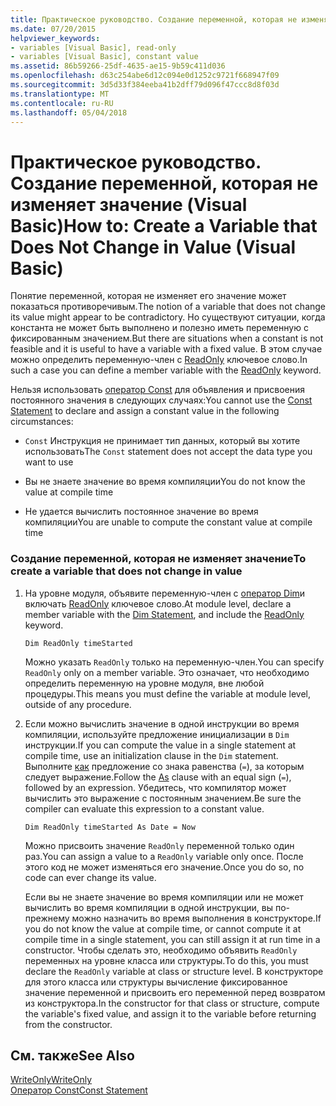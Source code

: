 ```yaml
---
title: Практическое руководство. Создание переменной, которая не изменяет значение (Visual Basic)
ms.date: 07/20/2015
helpviewer_keywords:
- variables [Visual Basic], read-only
- variables [Visual Basic], constant value
ms.assetid: 86b59266-25df-4635-ae15-9b59c411d036
ms.openlocfilehash: d63c254abe6d12c094e0d1252c9721f668947f09
ms.sourcegitcommit: 3d5d33f384eeba41b2dff79d096f47ccc8d8f03d
ms.translationtype: MT
ms.contentlocale: ru-RU
ms.lasthandoff: 05/04/2018
---
```

# <a name="how-to-create-a-variable-that-does-not-change-in-value-visual-basic"></a><span data-ttu-id="2787b-102">Практическое руководство. Создание переменной, которая не изменяет значение (Visual Basic)</span><span class="sxs-lookup"><span data-stu-id="2787b-102">How to: Create a Variable that Does Not Change in Value (Visual Basic)</span></span>
<span data-ttu-id="2787b-103">Понятие переменной, которая не изменяет его значение может показаться противоречивым.</span><span class="sxs-lookup"><span data-stu-id="2787b-103">The notion of a variable that does not change its value might appear to be contradictory.</span></span> <span data-ttu-id="2787b-104">Но существуют ситуации, когда константа не может быть выполнено и полезно иметь переменную с фиксированным значением.</span><span class="sxs-lookup"><span data-stu-id="2787b-104">But there are situations when a constant is not feasible and it is useful to have a variable with a fixed value.</span></span> <span data-ttu-id="2787b-105">В этом случае можно определить переменную-член с [ReadOnly](../../../../visual-basic/language-reference/modifiers/readonly.md) ключевое слово.</span><span class="sxs-lookup"><span data-stu-id="2787b-105">In such a case you can define a member variable with the [ReadOnly](../../../../visual-basic/language-reference/modifiers/readonly.md) keyword.</span></span>  
  
 <span data-ttu-id="2787b-106">Нельзя использовать [оператор Const](../../../../visual-basic/language-reference/statements/const-statement.md) для объявления и присвоения постоянного значения в следующих случаях:</span><span class="sxs-lookup"><span data-stu-id="2787b-106">You cannot use the [Const Statement](../../../../visual-basic/language-reference/statements/const-statement.md) to declare and assign a constant value in the following circumstances:</span></span>  
  
-   <span data-ttu-id="2787b-107">`Const` Инструкция не принимает тип данных, который вы хотите использовать</span><span class="sxs-lookup"><span data-stu-id="2787b-107">The `Const` statement does not accept the data type you want to use</span></span>  
  
-   <span data-ttu-id="2787b-108">Вы не знаете значение во время компиляции</span><span class="sxs-lookup"><span data-stu-id="2787b-108">You do not know the value at compile time</span></span>  
  
-   <span data-ttu-id="2787b-109">Не удается вычислить постоянное значение во время компиляции</span><span class="sxs-lookup"><span data-stu-id="2787b-109">You are unable to compute the constant value at compile time</span></span>  
  
### <a name="to-create-a-variable-that-does-not-change-in-value"></a><span data-ttu-id="2787b-110">Создание переменной, которая не изменяет значение</span><span class="sxs-lookup"><span data-stu-id="2787b-110">To create a variable that does not change in value</span></span>  
  
1.  <span data-ttu-id="2787b-111">На уровне модуля, объявите переменную-член с [оператор Dim](../../../../visual-basic/language-reference/statements/dim-statement.md)и включать [ReadOnly](../../../../visual-basic/language-reference/modifiers/readonly.md) ключевое слово.</span><span class="sxs-lookup"><span data-stu-id="2787b-111">At module level, declare a member variable with the [Dim Statement](../../../../visual-basic/language-reference/statements/dim-statement.md), and include the [ReadOnly](../../../../visual-basic/language-reference/modifiers/readonly.md) keyword.</span></span>  
  
    ```  
    Dim ReadOnly timeStarted  
    ```  
  
     <span data-ttu-id="2787b-112">Можно указать `ReadOnly` только на переменную-член.</span><span class="sxs-lookup"><span data-stu-id="2787b-112">You can specify `ReadOnly` only on a member variable.</span></span> <span data-ttu-id="2787b-113">Это означает, что необходимо определить переменную на уровне модуля, вне любой процедуры.</span><span class="sxs-lookup"><span data-stu-id="2787b-113">This means you must define the variable at module level, outside of any procedure.</span></span>  
  
2.  <span data-ttu-id="2787b-114">Если можно вычислить значение в одной инструкции во время компиляции, используйте предложение инициализации в `Dim` инструкции.</span><span class="sxs-lookup"><span data-stu-id="2787b-114">If you can compute the value in a single statement at compile time, use an initialization clause in the `Dim` statement.</span></span> <span data-ttu-id="2787b-115">Выполните [как](../../../../visual-basic/language-reference/statements/as-clause.md) предложение со знака равенства (`=`), за которым следует выражение.</span><span class="sxs-lookup"><span data-stu-id="2787b-115">Follow the [As](../../../../visual-basic/language-reference/statements/as-clause.md) clause with an equal sign (`=`), followed by an expression.</span></span> <span data-ttu-id="2787b-116">Убедитесь, что компилятор может вычислить это выражение с постоянным значением.</span><span class="sxs-lookup"><span data-stu-id="2787b-116">Be sure the compiler can evaluate this expression to a constant value.</span></span>  
  
    ```  
    Dim ReadOnly timeStarted As Date = Now  
    ```  
  
     <span data-ttu-id="2787b-117">Можно присвоить значение `ReadOnly` переменной только один раз.</span><span class="sxs-lookup"><span data-stu-id="2787b-117">You can assign a value to a `ReadOnly` variable only once.</span></span> <span data-ttu-id="2787b-118">После этого код не может изменяться его значение.</span><span class="sxs-lookup"><span data-stu-id="2787b-118">Once you do so, no code can ever change its value.</span></span>  
  
     <span data-ttu-id="2787b-119">Если вы не знаете значение во время компиляции или не может вычислить во время компиляции в одной инструкции, вы по-прежнему можно назначить во время выполнения в конструкторе.</span><span class="sxs-lookup"><span data-stu-id="2787b-119">If you do not know the value at compile time, or cannot compute it at compile time in a single statement, you can still assign it at run time in a constructor.</span></span> <span data-ttu-id="2787b-120">Чтобы сделать это, необходимо объявить `ReadOnly` переменных на уровне класса или структуры.</span><span class="sxs-lookup"><span data-stu-id="2787b-120">To do this, you must declare the `ReadOnly` variable at class or structure level.</span></span> <span data-ttu-id="2787b-121">В конструкторе для этого класса или структуры вычисление фиксированное значение переменной и присвоить его переменной перед возвратом из конструктора.</span><span class="sxs-lookup"><span data-stu-id="2787b-121">In the constructor for that class or structure, compute the variable's fixed value, and assign it to the variable before returning from the constructor.</span></span>  
  
## <a name="see-also"></a><span data-ttu-id="2787b-122">См. также</span><span class="sxs-lookup"><span data-stu-id="2787b-122">See Also</span></span>  
 [<span data-ttu-id="2787b-123">WriteOnly</span><span class="sxs-lookup"><span data-stu-id="2787b-123">WriteOnly</span></span>](../../../../visual-basic/language-reference/modifiers/writeonly.md)  
 [<span data-ttu-id="2787b-124">Оператор Const</span><span class="sxs-lookup"><span data-stu-id="2787b-124">Const Statement</span></span>](../../../../visual-basic/language-reference/statements/const-statement.md)
